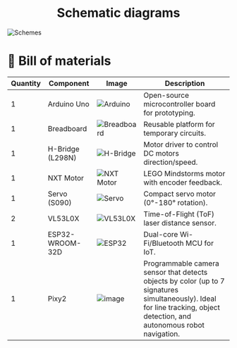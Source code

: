 <h1 align="center">Schematic diagrams</h1>

![Schemes](https://github.com/user-attachments/assets/42ad70bd-4dd1-42d8-9638-e8c6b0585144)



# 📁 Bill of materials

| Quantity | Component        | Image | Description |
|----------|------------------|-------|-------------|
| 1        | Arduino Uno      | ![Arduino](https://www.videoycomputacion.com.ve/5808-large_default/arduino-uno-r3-atmega-dip-328p-chip-grde.jpg) | Open-source microcontroller board for prototyping. |
| 1        | Breadboard       | ![Breadboard](https://eloctavobit.com/imagenes/2023/06/64799b86081a2.webp) | Reusable platform for temporary circuits. |
| 1        | H-Bridge (L298N) | ![H-Bridge](https://acdn-us.mitiendanube.com/stores/975/836/products/17637-mla20140879523_082014-o-8f0828cf82de8cee6415565106613680-480-0.jpg) | Motor driver to control DC motors direction/speed. |
| 1        | NXT Motor        | ![NXT Motor](https://blogger.googleusercontent.com/img/b/R29vZ2xl/AVvXsEi4ONXNW5QBQr0fLFfvl7uEE43Ah5z_gV91Fnc31ZCYINHGeTsMgM5uS52u7PzJWOfeaalAp-iltbbOzHzeL8WZqJjS9ZhQypdF4PbLLDcF_cdSidmPjnVPcu_Roaq5zHK6x6BFiqcV1xE/w1200-h630-p-k-no-nu/9842-0000-xx-12-1.jpg) | LEGO Mindstorms motor with encoder feedback. |
| 1        | Servo (S090)     | ![Servo](https://www.aranacorp.com/wp-content/uploads/towerpro-servo-sg90.jpg) | Compact servo motor (0°-180° rotation). |
| 2        | VL53L0X          | ![VL53L0X](https://naylampmechatronics.com/1620-superlarge_default/sensor-vl53l0x-de-tof.jpg) | Time-of-Flight (ToF) laser distance sensor. |
| 1        | ESP32-WROOM-32D  | ![ESP32](http://wiztech.com.ua/wp-content/uploads/2024/04/ESP32-wroom-32D.webp) | Dual-core Wi-Fi/Bluetooth MCU for IoT. |
| 1        | Pixy2  | ![image](https://github.com/user-attachments/assets/75e9e0f7-ad2d-49d0-8a4a-0eb5d30714c4) | Programmable camera sensor that detects objects by color (up to 7 signatures simultaneously). Ideal for line tracking, object detection, and autonomous robot navigation. |
